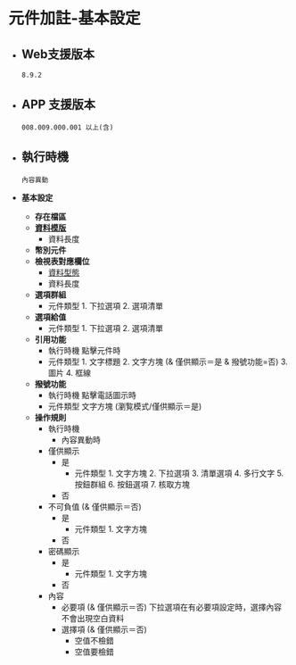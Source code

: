 # 元件加註-基本設定

* ## Web支援版本
  
      8.9.2

* ## APP 支援版本

      008.009.000.001 以上(含)

* ## 執行時機

      內容異動

* __基本設定__
  * __存在檔區__
  * __[資料模版](../../General/README/../model)__
    * 資料長度
  * __幣別元件__
  * __檢視表對應欄位__
    * [資料型態](../../General/README/../dataFormat)
    * 資料長度
  * __選項群組__
    * 元件類型
          1. 下拉選項
          2. 選項清單
  * __選項給值__
    * 元件類型
          1. 下拉選項
          2. 選項清單
  * __引用功能__
    * 執行時機
          點擊元件時
    * 元件類型
          1. 文字標題
          2. 文字方塊 (& 僅供顯示＝是 & 撥號功能=否)
          3. 圖片
          4. 框線
  * __撥號功能__
    * 執行時機
          點擊電話圖示時
    * 元件類型
          文字方塊 (瀏覧模式/僅供顯示＝是)
  * __操作規則__
    * 執行時機
      * 內容異動時
    * 僅供顯示
      * 是
        * 元件類型
              1. 文字方塊
              2. 下拉選項
              3. 清單選項
              4. 多行文字
              5. 按鈕群組
              6. 按鈕選項
              7. 核取方塊
      * 否
    * 不可負值 (& 僅供顯示＝否)
      * 是
        * 元件類型
              1. 文字方塊
      * 否
    * 密碼顯示
      * 是
        * 元件類型
              1. 文字方塊
      * 否
    * 內容
      * 必要項 (& 僅供顯示＝否)
            下拉選項在有必要項設定時，選擇內容不會出現空白資料
      * 選擇項 (& 僅供顯示＝否)
        * 空值不檢錯
        * 空值要檢錯
